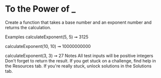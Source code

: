# To the Power of **\_**

Create a function that takes a base number and an exponent number and returns the calculation.

Examples
calculateExponent(5, 5) ➞ 3125

calculateExponent(10, 10) ➞ 10000000000

calculateExponent(3, 3) ➞ 27
Notes
All test inputs will be positive integers
Don't forget to return the result.
If you get stuck on a challenge, find help in the Resources tab.
If you're really stuck, unlock solutions in the Solutions tab.
